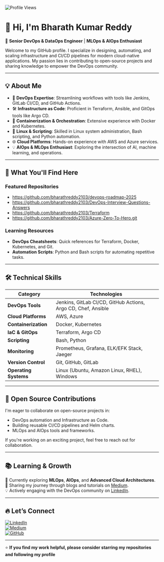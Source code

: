 ![Profile Views](https://komarev.com/ghpvc/?username=bharathreddy2103&color=blue)

# 👋 Hi, I'm Bharath Kumar Reddy  

🚀 **Senior DevOps & DataOps Engineer** | **MLOps & AIOps Enthusiast**  

Welcome to my GitHub profile. I specialize in designing, automating, and scaling infrastructure and CI/CD pipelines for modern cloud-native applications. My passion lies in contributing to open-source projects and sharing knowledge to empower the DevOps community.

---

## 💡 **About Me**  
- 🌟 **DevOps Expertise**: Streamlining workflows with tools like Jenkins, GitLab CI/CD, and GitHub Actions.  
- 🛠️ **Infrastructure as Code**: Proficient in Terraform, Ansible, and GitOps tools like Argo CD.  
- 🚀 **Containerization & Orchestration**: Extensive experience with Docker and Kubernetes.  
- 🐧 **Linux & Scripting**: Skilled in Linux system administration, Bash scripting, and Python automation.  
- 🌐 **Cloud Platforms**: Hands-on experience with AWS and Azure services.  
- 💡 **AIOps & MLOps Enthusiast**: Exploring the intersection of AI, machine learning, and operations.  

---

## 🌟 **What You'll Find Here**  
### **Featured Repositories**  
- https://github.com/bharathreddy2103/devops-roadmap-2025
- https://github.com/bharathreddy2103/DevOps-Interview-Questions-Answers 
- https://github.com/bharathreddy2103/Terraform
- https://github.com/bharathreddy2103/Azure-Zero-To-Hero.git

### **Learning Resources**  
- **DevOps Cheatsheets**: Quick references for Terraform, Docker, Kubernetes, and Git.  
- **Automation Scripts**: Python and Bash scripts for automating repetitive tasks.  

---

## 🛠️ **Technical Skills**  
| **Category**           | **Technologies**                                                                  |
|-------------------------|-----------------------------------------------------------------------------------|
| **DevOps Tools**        | Jenkins, GitLab CI/CD, GitHub Actions, Argo CD, Chef, Ansible                    |
| **Cloud Platforms**     | AWS, Azure                                                                       |
| **Containerization**    | Docker, Kubernetes                                                               |
| **IaC & GitOps**        | Terraform, Argo CD                                                               |
| **Scripting**           | Bash, Python                                                                     |
| **Monitoring**          | Prometheus, Grafana, ELK/EFK Stack, Jaeger                                                  |
| **Version Control**     | Git, GitHub, GitLab                                                                      |
| **Operating Systems**   | Linux (Ubuntu, Amazon Linux, RHEL), Windows                                               |

---

## 🤝 **Open Source Contributions**  
I'm eager to collaborate on open-source projects in:  
- DevOps automation and Infrastructure as Code.  
- Building reusable CI/CD pipelines and Helm charts.  
- MLOps and AIOps tools and frameworks.  

If you're working on an exciting project, feel free to reach out for collaboration.

---

## 📚 **Learning & Growth**  
🌱 Currently exploring **MLOps**, **AIOps**, and **Advanced Cloud Architectures**.  
📖 Sharing my journey through blogs and tutorials on [Medium](https://medium.com/@nbkumar2103).  
💡 Actively engaging with the DevOps community on [LinkedIn](https://www.linkedin.com/in/bharath-kumar-reddy2103/).  

---

## 🔥 **Let’s Connect**  
[![LinkedIn](https://img.shields.io/badge/LinkedIn-Bharath--Kumar--Reddy-blue?logo=linkedin)](https://www.linkedin.com/in/bharath-kumar-reddy2103/)  
[![Medium](https://img.shields.io/badge/Medium-Bharath--Kumar--Reddy-black?logo=medium)](https://medium.com/@nbkumar2103)  
[![GitHub](https://img.shields.io/github/followers/bharathkumarreddy?label=Follow&style=social)](https://github.com/bharathreddy2103)  

---

⭐ **If you find my work helpful, please consider starring my repositories and following my profile**
